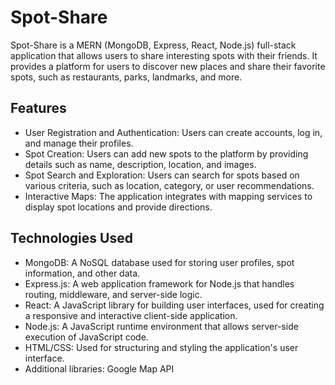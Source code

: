 # Spot-Share

Spot-Share is a MERN (MongoDB, Express, React, Node.js) full-stack application that allows users to share interesting spots with their friends. It provides a platform for users to discover new places and share their favorite spots, such as restaurants, parks, landmarks, and more.

## Features

- User Registration and Authentication: Users can create accounts, log in, and manage their profiles.
- Spot Creation: Users can add new spots to the platform by providing details such as name, description, location, and images.
- Spot Search and Exploration: Users can search for spots based on various criteria, such as location, category, or user recommendations.
- Interactive Maps: The application integrates with mapping services to display spot locations and provide directions.

## Technologies Used

- MongoDB: A NoSQL database used for storing user profiles, spot information, and other data.
- Express.js: A web application framework for Node.js that handles routing, middleware, and server-side logic.
- React: A JavaScript library for building user interfaces, used for creating a responsive and interactive client-side application.
- Node.js: A JavaScript runtime environment that allows server-side execution of JavaScript code.
- HTML/CSS: Used for structuring and styling the application's user interface.
- Additional libraries: Google Map API
